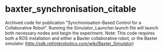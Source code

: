 # baxter_synchronisation_citable
Archived code for publication "Synchronisation-Based Control for a Collaborative Robot". Running the Simulator_Launcher.launch file will launch both necessary nodes and begin the experiment.  Note: This code requires both a ROS installation and either a Baxter collaborative robot, or the Baxter simulator (http://sdk.rethinkrobotics.com/wiki/Baxter_Simulator)
